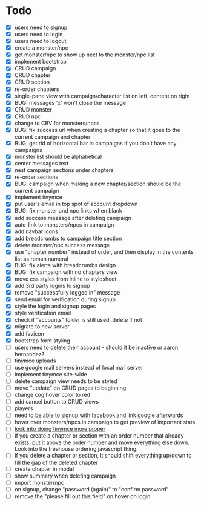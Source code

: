 # Todo

- [x] users need to signup
- [x] users need to login
- [x] users need to logout
- [x] create a monster/npc
- [x] get monster/npc to show up next to the monster/npc list
- [x] implement bootstrap
- [x] CRUD campaign
- [x] CRUD chapter
- [x] CRUD section
- [x] re-order chapters
- [x] single-pane view with campaign/character list on left, content on right
- [x] BUG: messages 'x' won't close the message
- [x] CRUD monster
- [x] CRUD npc
- [x] change to CBV for monsters/npcs
- [x] BUG: fix success url when creating a chapter so that it goes to the current campaign and chapter
- [x] BUG: get rid of horizontal bar in campaigns if you don't have any campaigns
- [x] monster list should be alphabetical
- [x] center messages text
- [x] nest campaign sections under chapters
- [x] re-order sections
- [x] BUG: campaign when making a new chapter/section should be the current campaign
- [x] implement tinymce
- [x] put user's email in top spot of account dropdown
- [x] BUG: fix monster and npc links when blank
- [x] add success message after deleting campaign
- [x] auto-link to monsters/npcs in campaign
- [x] add navbar icons
- [x] add breadcrumbs to campaign title section
- [x] delete monster/npc success message
- [x] use "chapter number" instead of order, and then display in the contents list as roman numeral
- [x] BUG: fix alerts with breadcrumbs design
- [x] BUG: fix campaign with no chapters view
- [x] move css styles from inline to stylesheet
- [x] add 3rd party logins to signup
- [x] remove "successfully logged in" message
- [x] send email for verification during signup
- [x] style the login and signup pages
- [x] style verification email
- [x] check if "accounts" folder is still used, delete if not
- [x] migrate to new server
- [x] add favicon
- [x] bootstrap form styling
- [ ] users need to delete their account - should it be inactive or aaron hernandez?
- [ ] tinymce uploads
- [ ] use google mail servers instead of local mail server
- [ ] implement tinymce site-wide
- [ ] delete campaign view needs to be styled
- [ ] move "update" on CRUD pages to beginning
- [ ] change cog hover color to red
- [ ] add cancel button to CRUD views
- [ ] players
- [ ] need to be able to signup with facebook and link google afterwards
- [ ] hover over monsters/npcs in campaign to get preview of important stats
- [ ] [look into doing tinymce more proper](http://stackoverflow.com/questions/19013509/tinymce-widget-usage-in-django-template)
- [ ] if you create a chapter or section with an order number that already exists, put it above the order number and move everything else down. Look into the treehouse ordering javascript thing.
- [ ] if you delete a chapter or section, it should shift everything up/down to fill the gap of the deleted chapter
- [ ] create chapter in modal
- [ ] show summary when deleting campaign
- [ ] import monster/npc
- [ ] on signup, change "password (again)" to "confirm password"
- [ ] remove the "please fill out this field" on hover on login